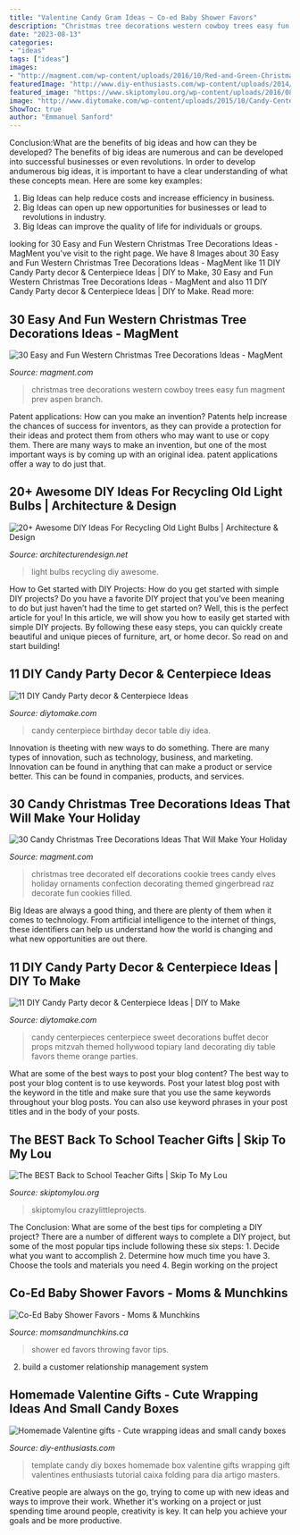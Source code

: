 ```yaml
---
title: "Valentine Candy Gram Ideas ~ Co-ed Baby Shower Favors"
description: "Christmas tree decorations western cowboy trees easy fun magment prev aspen branch"
date: "2023-08-13"
categories:
- "ideas"
tags: ["ideas"]
images:
- "http://magment.com/wp-content/uploads/2016/10/Red-and-Green-Christmas-Tree-Elf.jpg"
featuredImage: "http://www.diy-enthusiasts.com/wp-content/uploads/2014/01/homemade-valentine-gifts-ideas-template-box-folding-tutorial.jpg"
featured_image: "https://www.skiptomylou.org/wp-content/uploads/2016/08/back-to-school-candy-gram-gift-tags.jpg"
image: "http://www.diytomake.com/wp-content/uploads/2015/10/Candy-Centerpieces-For-Sweet.jpg"
ShowToc: true
author: "Emmanuel Sanford"
---
```



Conclusion:What are the benefits of big ideas and how can they be developed?
The benefits of big ideas are numerous and can be developed into successful businesses or even revolutions. In order to develop andumerous big ideas, it is important to have a clear understanding of what these concepts mean. Here are some key examples: 
1. Big Ideas can help reduce costs and increase efficiency in business. 
2. Big Ideas can open up new opportunities for businesses or lead to revolutions in industry. 
3. Big Ideas can improve the quality of life for individuals or groups.

	

		
looking for 30 Easy and Fun Western Christmas Tree Decorations Ideas - MagMent you've visit to the right page. We have 8 Images about 30 Easy and Fun Western Christmas Tree Decorations Ideas - MagMent like 11 DIY Candy Party decor &amp; Centerpiece Ideas | DIY to Make, 30 Easy and Fun Western Christmas Tree Decorations Ideas - MagMent and also 11 DIY Candy Party decor &amp; Centerpiece Ideas | DIY to Make. Read more:
		
    
## 30 Easy And Fun Western Christmas Tree Decorations Ideas - MagMent

<img loading=lazy src="https://www.magment.com/wp-content/uploads/2016/10/Western-Christmas-Tree-Decorations.jpg" onerror="this.onerror=null;this.src='https://tse2.mm.bing.net/th?id=OIP.WhOy1QSXPSP_g27nSmKBtwHaJ4&amp;pid=15.1';" alt="30 Easy and Fun Western Christmas Tree Decorations Ideas - MagMent">

_Source: magment.com_

>christmas tree decorations western cowboy trees easy fun magment prev aspen branch. 

	

Patent applications: How can you make an invention?
Patents help increase the chances of success for inventors, as they can provide a protection for their ideas and protect them from others who may want to use or copy them. There are many ways to make an invention, but one of the most important ways is by coming up with an original idea. patent applications offer a way to do just that.

    
## 20+ Awesome DIY Ideas For Recycling Old Light Bulbs | Architecture &amp; Design

<img loading=lazy src="https://cdn.architecturendesign.net/wp-content/uploads/2015/09/AD-Ideas-For-Recycling-Light-Bulbs-04.jpg" onerror="this.onerror=null;this.src='https://tse1.mm.bing.net/th?id=OIP.M9pPYMwv8ws7NZ0qUJaheQHaD0&amp;pid=15.1';" alt="20+ Awesome DIY Ideas For Recycling Old Light Bulbs | Architecture &amp; Design">

_Source: architecturendesign.net_

>light bulbs recycling diy awesome. 

	

How to Get started with DIY Projects: How do you get started with simple DIY projects?
Do you have a favorite DIY project that you’ve been meaning to do but just haven’t had the time to get started on? Well, this is the perfect article for you! In this article, we will show you how to easily get started with simple DIY projects. By following these easy steps, you can quickly create beautiful and unique pieces of furniture, art, or home decor. So read on and start building!

    
## 11 DIY Candy Party Decor &amp; Centerpiece Ideas

<img loading=lazy src="https://www.diytomake.com/wp-content/uploads/2015/10/party-candy-table-ideas.jpg" onerror="this.onerror=null;this.src='https://tse4.mm.bing.net/th?id=OIP.2x54MlD0ceWCK3V_qVncxwHaFE&amp;pid=15.1';" alt="11 DIY Candy Party decor &amp; Centerpiece Ideas">

_Source: diytomake.com_

>candy centerpiece birthday decor table diy idea. 

	

Innovation is theeting with new ways to do something. There are many types of innovation, such as technology, business, and marketing. Innovation can be found in anything that can make a product or service better. This can be found in companies, products, and services.

    
## 30 Candy Christmas Tree Decorations Ideas That Will Make Your Holiday

<img loading=lazy src="http://magment.com/wp-content/uploads/2016/10/Red-and-Green-Christmas-Tree-Elf.jpg" onerror="this.onerror=null;this.src='https://tse3.mm.bing.net/th?id=OIP.QD0IkaoHqAfFM08TjkbEjQHaMW&amp;pid=15.1';" alt="30 Candy Christmas Tree Decorations Ideas That Will Make Your Holiday">

_Source: magment.com_

>christmas tree decorated elf decorations cookie trees candy elves holiday ornaments confection decorating themed gingerbread raz decorate fun cookies filled. 

	

Big Ideas are always a good thing, and there are plenty of them when it comes to technology. From artificial intelligence to the internet of things, these identifiers can help us understand how the world is changing and what new opportunities are out there.

    
## 11 DIY Candy Party Decor &amp; Centerpiece Ideas | DIY To Make

<img loading=lazy src="http://www.diytomake.com/wp-content/uploads/2015/10/Candy-Centerpieces-For-Sweet.jpg" onerror="this.onerror=null;this.src='https://tse3.mm.bing.net/th?id=OIP.Qvs1L0Z_pgKRzsjEo5oxrwHaFb&amp;pid=15.1';" alt="11 DIY Candy Party decor &amp; Centerpiece Ideas | DIY to Make">

_Source: diytomake.com_

>candy centerpieces centerpiece sweet decorations buffet decor props mitzvah themed hollywood topiary land decorating diy table favors theme orange parties. 

	

What are some of the best ways to post your blog content?
The best way to post your blog content is to use keywords. Post your latest blog post with the keyword in the title and make sure that you use the same keywords throughout your blog posts. You can also use keyword phrases in your post titles and in the body of your posts.

    
## The BEST Back To School Teacher Gifts | Skip To My Lou

<img loading=lazy src="https://www.skiptomylou.org/wp-content/uploads/2016/08/back-to-school-candy-gram-gift-tags.jpg" onerror="this.onerror=null;this.src='https://tse2.mm.bing.net/th?id=OIP.pt6KcY9py4y_qu-g38zKKAHaE8&amp;pid=15.1';" alt="The BEST Back to School Teacher Gifts | Skip To My Lou">

_Source: skiptomylou.org_

>skiptomylou crazylittleprojects. 

	

The Conclusion: What are some of the best tips for completing a DIY project?
There are a number of different ways to complete a DIY project, but some of the most popular tips include following these six steps: 1. Decide what you want to accomplish 2. Determine how much time you have 3. Choose the tools and materials you need 4. Begin working on the project 
    
## Co-Ed Baby Shower Favors - Moms &amp; Munchkins

<img loading=lazy src="https://www.momsandmunchkins.ca/wp-content/uploads/2013/03/co-ed-baby-shower-favor-ideas.jpg" onerror="this.onerror=null;this.src='https://tse3.mm.bing.net/th?id=OIP.VIwXF54jeZoXK-EgaaWdDQHaLH&amp;pid=15.1';" alt="Co-Ed Baby Shower Favors - Moms &amp; Munchkins">

_Source: momsandmunchkins.ca_

>shower ed favors throwing favor tips. 

	

2. build a customer relationship management system

    
## Homemade Valentine Gifts - Cute Wrapping Ideas And Small Candy Boxes

<img loading=lazy src="http://www.diy-enthusiasts.com/wp-content/uploads/2014/01/homemade-valentine-gifts-ideas-template-box-folding-tutorial.jpg" onerror="this.onerror=null;this.src='https://tse2.mm.bing.net/th?id=OIP.an0qcpsYV60DerMmxst8pgHaJ_&amp;pid=15.1';" alt="Homemade Valentine gifts - Cute wrapping ideas and small candy boxes">

_Source: diy-enthusiasts.com_

>template candy diy boxes homemade box valentine gifts wrapping gift valentines enthusiasts tutorial caixa folding para dia artigo masters. 

	

Creative people are always on the go, trying to come up with new ideas and ways to improve their work. Whether it's working on a project or just spending time around people, creativity is key. It can help you achieve your goals and be more productive.

